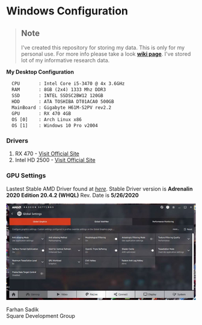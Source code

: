 # Windows Configuration

> ## Note 
> I've created this repository for storing my data. This is only for my personal use. For more info please take a look [**wiki page**](https://github.com/farhansadik/windows-setup/wiki). I've stored lot of my informative research data.



<b> My Desktop Configuration </b>

```
  CPU       : Intel Core i5-3470 @ 4x 3.6GHz
  RAM       : 8GB (2x4) 1333 Mhz DDR3
  SSD       : INTEL SSDSC2BW12 120GB
  HDD       : ATA TOSHIBA DT01ACA0 500GB
  MainBoard : Gigabyte H61M-S2PV rev2.2
  GPU       : RX 470 4GB 
  OS [0]    : Arch Linux x86
  OS [1]    : Windows 10 Pro v2004
```



### Drivers 

1. RX 470 - [Visit Official Site](https://www.amd.com/en/support/graphics/radeon-400-series/radeon-rx-400-series/radeon-rx-470)
2. Intel HD 2500 - [Visit Official Site](https://downloadcenter.intel.com/product/81501/Intel-HD-Graphics-2500)



### GPU Settings

Lastest Stable AMD Driver found at [*here*](https://www.amd.com/en/support/graphics/radeon-400-series/radeon-rx-400-series/radeon-rx-470). Stable Driver version is **Adrenalin 2020 Edition 20.4.2 (WHQL)** Rev. Date is **5/26/2020** 



![amd_global_settings.jpg](amd_global_settings.jpg)





Farhan Sadik <br>
Square Development Group